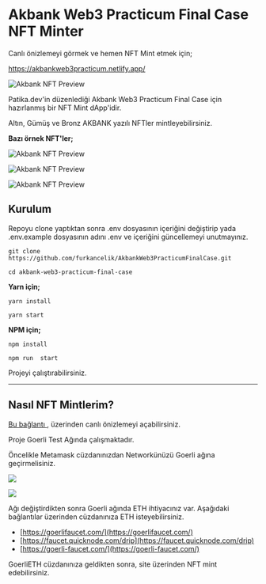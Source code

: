 # Akbank Web3 Practicum Final Case NFT Minter

Canlı önizlemeyi görmek ve hemen NFT Mint etmek için;

[https://akbankweb3practicum.netlify.app/
](https://akbankweb3practicum.netlify.app/)

![Akbank NFT Preview](https://raw.githubusercontent.com/furkancelik/AkbankWeb3PracticumFinalCase/main/public/images/preview.gif)

Patika.dev'in düzenlediği Akbank Web3 Practicum Final Case için hazırlanmış bir NFT Mint dApp'idir.

Altın, Gümüş ve Bronz AKBANK yazılı NFTler mintleyebilirsiniz.

**Bazı örnek NFT'ler;**

![Akbank NFT Preview](https://raw.githubusercontent.com/furkancelik/AkbankWeb3PracticumFinalCase/main/public/sample_nft_preview/101.png)

![Akbank NFT Preview](https://raw.githubusercontent.com/furkancelik/AkbankWeb3PracticumFinalCase/main/public/sample_nft_preview/96.png)

![Akbank NFT Preview](https://raw.githubusercontent.com/furkancelik/AkbankWeb3PracticumFinalCase/main/public/sample_nft_preview/2.png)

## Kurulum

Repoyu clone yaptıktan sonra .env dosyasının içeriğini değiştirip yada .env.example dosyasının adını .env ve içeriğini güncellemeyi unutmayınız.

```
git clone https://github.com/furkancelik/AkbankWeb3PracticumFinalCase.git

cd akbank-web3-practicum-final-case

```

**Yarn için;**

```
yarn install

yarn start
```

**NPM için;**

```
npm install

npm run  start
```

Projeyi çalıştırabilirsiniz.

---

## Nasıl NFT Mintlerim?

[Bu bağlantı
](https://akbankweb3practicum.netlify.app/), üzerinden canlı önizlemeyi açabilirsiniz.

Proje Goerli Test Ağında çalışmaktadır.

Öncelikle Metamask cüzdanınızdan Networkünüzü Goerli ağına geçirmelisiniz.

![](https://raw.githubusercontent.com/furkancelik/AkbankWeb3PracticumFinalCase/main/public/1.png)

![](https://raw.githubusercontent.com/furkancelik/AkbankWeb3PracticumFinalCase/main/public/2.png)

Ağı değiştirdikten sonra Goerli ağında ETH ihtiyacınız var. Aşağıdaki bağlantılar üzerinden cüzdanınıza ETH isteyebilirsiniz.

- [https://goerlifaucet.com/](https://goerlifaucet.com/)
- [https://faucet.quicknode.com/drip](https://faucet.quicknode.com/drip)
- [https://goerli-faucet.com/](https://goerli-faucet.com/)

GoerliETH cüzdanınıza geldikten sonra, site üzerinden NFT mint edebilirsiniz.
